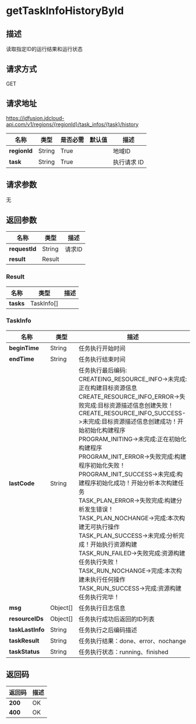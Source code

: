 # getTaskInfoHistoryById


## 描述
读取指定ID的运行结果和运行状态

## 请求方式
GET

## 请求地址
https://jdfusion.jdcloud-api.com/v1/regions/{regionId}/task_infos/{task}/history

|名称|类型|是否必需|默认值|描述|
|---|---|---|---|---|
|**regionId**|String|True| |地域ID|
|**task**|String|True| |执行请求 ID|

## 请求参数
无


## 返回参数
|名称|类型|描述|
|---|---|---|
|**requestId**|String|请求ID|
|**result**|Result| |

### Result
|名称|类型|描述|
|---|---|---|
|**tasks**|TaskInfo[]| |
### TaskInfo
|名称|类型|描述|
|---|---|---|
|**beginTime**|String|任务执行开始时间|
|**endTime**|String|任务执行结束时间|
|**lastCode**|String|任务执行最后编码:<br>CREATEING_RESOURCE_INFO->未完成:正在构建目标资源信息<br>CREATE_RESOURCE_INFO_ERROR->失败完成:目标资源描述信息创建失败！<br>CREATE_RESOURCE_INFO_SUCCESS->未完成:目标资源描述信息创建成功！开始初始化构建程序<br>PROGRAM_INITING->未完成:正在初始化构建程序<br>PROGRAM_INIT_ERROR->失败完成:构建程序初始化失败！<br>PROGRAM_INIT_SUCCESS->未完成:构建程序初始化成功！开始分析本次构建任务<br>TASK_PLAN_ERROR->失败完成:构建分析发生错误！<br>TASK_PLAN_NOCHANGE->完成:本次构建无可执行操作<br>TASK_PLAN_SUCCESS->未完成:分析完成！开始执行资源构建<br>TASK_RUN_FAILED->失败完成:资源构建任务执行失败！<br>TASK_RUN_NOCHANGE->完成:本次构建未执行任何操作<br>TASK_RUN_SUCCESS->完成:资源构建任务执行完毕！|
|**msg**|Object[]|任务执行日志信息|
|**resourceIDs**|Object[]|任务执行成功后返回的ID列表|
|**taskLastInfo**|String|任务执行之后编码描述|
|**taskResult**|String|任务执行结果：done、error、nochange|
|**taskStatus**|String|任务执行状态：running、finished|

## 返回码
|返回码|描述|
|---|---|
|**200**|OK|
|**400**|OK|

